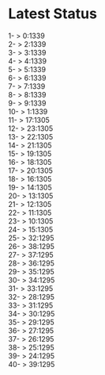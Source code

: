 # Latest Status


1- > 0:1339<br />
2- > 2:1339<br />
3- > 3:1339<br />
4- > 4:1339<br />
5- > 5:1339<br />
6- > 6:1339<br />
7- > 7:1339<br />
8- > 8:1339<br />
9- > 9:1339<br />
10- > 1:1339<br />
11- > 17:1305<br />
12- > 23:1305<br />
13- > 22:1305<br />
14- > 21:1305<br />
15- > 19:1305<br />
16- > 18:1305<br />
17- > 20:1305<br />
18- > 16:1305<br />
19- > 14:1305<br />
20- > 13:1305<br />
21- > 12:1305<br />
22- > 11:1305<br />
23- > 10:1305<br />
24- > 15:1305<br />
25- > 32:1295<br />
26- > 38:1295<br />
27- > 37:1295<br />
28- > 36:1295<br />
29- > 35:1295<br />
30- > 34:1295<br />
31- > 33:1295<br />
32- > 28:1295<br />
33- > 31:1295<br />
34- > 30:1295<br />
35- > 29:1295<br />
36- > 27:1295<br />
37- > 26:1295<br />
38- > 25:1295<br />
39- > 24:1295<br />
40- > 39:1295<br />
